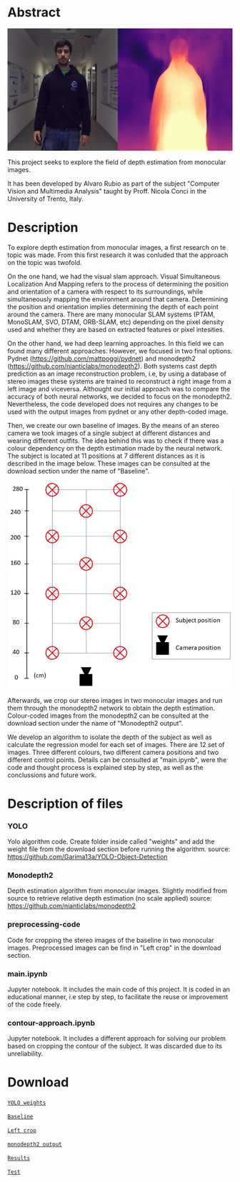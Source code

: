 # Abstract

![title](images/thumbnail.jpg)

This project seeks to explore the field of depth estimation from monocular images.

It has been developed by Alvaro Rubio as part of the subject "Computer Vision and Multimedia Analysis" taught by Proff. Nicola Conci in the University of Trento, Italy.

# Description

To explore depth estimation from monocular images, a first research on te topic was made. From this first research it was conluded that the approach on the topic was twofold. 

On the one hand, we had the visual slam approach. Visual Simultaneous Localization And Mapping refers to the process of determining the position and orientation of a camera with respect to its surroundings, while simultaneously mapping the environment around that camera. Determining the position and orientation implies determining the depth of each point around the camera. There are many monocular SLAM systems (PTAM, MonoSLAM, SVO, DTAM, ORB-SLAM, etc) depending on the pixel density used and whether they are based on extracted features or pixel intesities.

On the other hand, we had deep learning approaches. In this field we can found many different approaches. However, we focused in two final options. Pydnet (https://github.com/mattpoggi/pydnet) and monodepth2 (https://github.com/nianticlabs/monodepth2). Both systems cast depth prediction as an image reconstruction problem, i.e, by using a database of stereo images these systems are trained to reconstruct a right image from a left image and viceversa. 
Althought our initial approach was to compare the accuracy of both neural networks, we decided to focus on the monodepth2. Nevertheless, the code developed does not requires any changes to be used with the output images from pydnet or any other depth-coded image.

Then, we create our own baseline of images. By the means of an stereo camera we took images of a single subject at different distances and wearing different outfits. The idea behind this was to check if there was a colour dependency on the depth estimation made by the neural network. The subject is located at 11 positions at 7 different distances as it is described in the image below. These images can be consulted at the download section under the name of "Baseline".

![title](images/positions.JPG)

Afterwards, we crop our stereo images in two monocular images and run them through the monodepth2 network to obtain the depth estimation. Colour-coded images from the monodepth2 can be consulted at the download section under the name of "Monodepth2 output". 

We develop an algorithm to isolate the depth of the subject as well as calculate the regression model for each set of images. There are 12 set of images. Three different colours, two different camera positions and two different control points. Details can be consulted at "main.ipynb", were the code and thought process is explained step by step, as well as the conclussions and future work.


# Description of files
### YOLO
Yolo algorithm code.
Create folder inside called "weights" and add the weight file from the download section before running the algorithm.
source: https://github.com/Garima13a/YOLO-Object-Detection

### Monodepth2
Depth estimation algorithm from monocular images. Slightly modified from source to retrieve relative depth estimation (no scale applied)
source: https://github.com/nianticlabs/monodepth2

### preprocessing-code
Code for cropping the stereo images of the baseline in two monocular images. Preprocessed images can be find in "Left crop" in the download section.

### main.ipynb
Jupyter notebook. It includes the main code of this project. It is coded in an educational manner, i.e step by step, to facilitate the reuse or improvement of the code freely.

### contour-approach.ipynb
Jupyter notebook. It includes a different approach for solving our problem based on cropping the contour of the subject. It was discarded due to its unreliability.

# Download
[`YOLO weights`](https://mega.nz/#F!RUBB3YYJ!pbAz28PVzJnN4Vuq4KA5mg)

[`Baseline`](https://mega.nz/#F!9NQVkS7T!tasTrvKYt0w4h2sUOlsJJA) 

[`Left crop`](https://mega.nz/#F!tNBXRKKR!tDUTec3pCeqm5jBnJ5sDxg) 

[`monodepth2 output`](https://mega.nz/#F!kZQxRIKA!5pk7LA8qsHgg0moKPXFIgw) 

[`Results`](https://mega.nz/folder/kNg1GZLI#D6-u1qDQVVRm4M-GJeUofw) 

[`Test`](https://mega.nz/folder/gIxxBTbR#r0KMgDub4VAYt6su8TrX_g)

